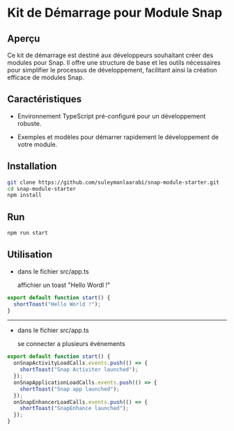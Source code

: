# Kit de Démarrage pour Module Snap

## Aperçu

Ce kit de démarrage est destiné aux développeurs souhaitant créer des modules pour Snap. Il offre une structure de base et les outils nécessaires pour simplifier le processus de développement, facilitant ainsi la création efficace de modules Snap.

## Caractéristiques

- Environnement TypeScript pré-configuré pour un développement robuste.

- Exemples et modèles pour démarrer rapidement le développement de votre module.

## Installation

```bash
git clone https://github.com/suleymanlaarabi/snap-module-starter.git
cd snap-module-starter
npm install
```

## Run

```bash
npm run start
```

## Utilisation

- dans le fichier src/app.ts

  affichier un toast "Hello Wordl !"

```typescript
export default function start() {
  shortToast("Hello World !");
}
```

---

- dans le fichier src/app.ts

  se connecter a plusieurs événements

```typescript
export default function start() {
  onSnapActivityLoadCalls.events.push(() => {
    shortToast("Snap Activiter launched");
  });
  onSnapApplicationLoadCalls.events.push(() => {
    shortToast("Snap app launched");
  });
  onSnapEnhancerLoadCalls.events.push(() => {
    shortToast("SnapEnhance launched");
  });
}
```
